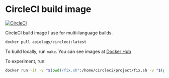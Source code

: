 # CircleCI build image

[![CircleCI](https://circleci.com/gh/apiology/docker-circleci.svg?style=svg)](https://circleci.com/gh/apiology/docker-circleci)

CircleCI build image I use for multi-language builds.

```sh
docker pull apiology/circleci:latest
```

To build locally, run `make`.  You can see images at
[Docker Hub](https://hub.docker.com/repository/docker/apiology/circleci)

To experiment, run:

```sh
docker run -it -v "$(pwd)/fix.sh":/home/circleci/project/fix.sh -v "$(pwd)/requirements_dev.txt":/home/circleci/project/requirements_dev.txt apiology/circleci
```
